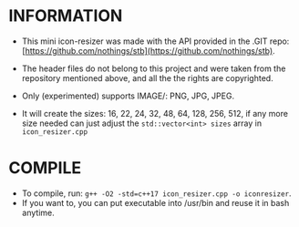 # INFORMATION

- This mini icon-resizer was made with the API provided in the .GIT repo: [https://github.com/nothings/stb](https://github.com/nothings/stb).
- The header files do not belong to this project and were taken from the repository mentioned above, and all the the rights are copyrighted.

- Only (experimented) supports IMAGE/: PNG, JPG, JPEG.
- It will create the sizes: 16, 22, 24, 32, 48, 64, 128, 256, 512, if any more size needed can just adjust the `std::vector<int> sizes` array in `icon_resizer.cpp`

# COMPILE

- To compile, run: `g++ -O2 -std=c++17 icon_resizer.cpp -o iconresizer`.
- If you want to, you can put executable into /usr/bin and reuse it in bash anytime.
